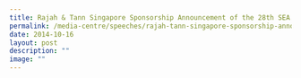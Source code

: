 ```yaml
---
title: Rajah & Tann Singapore Sponsorship Announcement of the 28th SEA Games
permalink: /media-centre/speeches/rajah-tann-singapore-sponsorship-announcement-of-the-28th-sea-games/
date: 2014-10-16
layout: post
description: ""
image: ""
---
```

